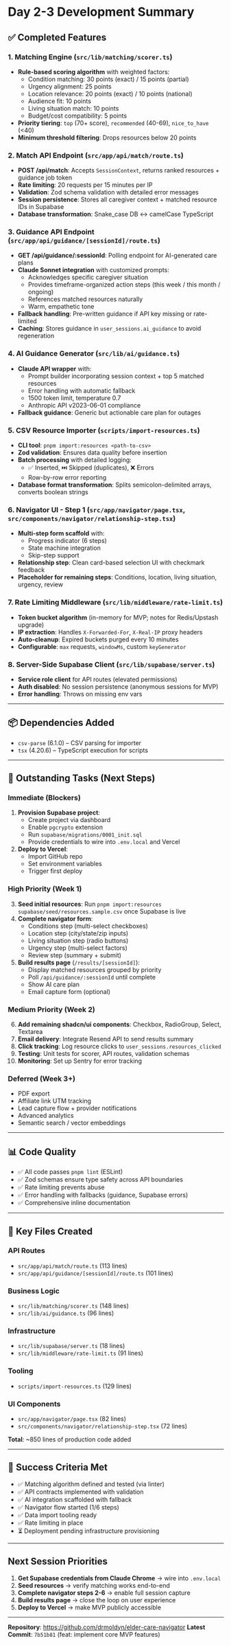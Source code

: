 # Day 2-3 Development Summary

## ✅ Completed Features

### 1. Matching Engine (`src/lib/matching/scorer.ts`)
- **Rule-based scoring algorithm** with weighted factors:
  - Condition matching: 30 points (exact) / 15 points (partial)
  - Urgency alignment: 25 points
  - Location relevance: 20 points (exact) / 10 points (national)
  - Audience fit: 10 points
  - Living situation match: 10 points
  - Budget/cost compatibility: 5 points
- **Priority tiering**: `top` (70+ score), `recommended` (40-69), `nice_to_have` (<40)
- **Minimum threshold filtering**: Drops resources below 20 points

### 2. Match API Endpoint (`src/app/api/match/route.ts`)
- **POST /api/match**: Accepts `SessionContext`, returns ranked resources + guidance job token
- **Rate limiting**: 20 requests per 15 minutes per IP
- **Validation**: Zod schema validation with detailed error messages
- **Session persistence**: Stores all caregiver context + matched resource IDs in Supabase
- **Database transformation**: Snake_case DB ↔ camelCase TypeScript

### 3. Guidance API Endpoint (`src/app/api/guidance/[sessionId]/route.ts`)
- **GET /api/guidance/:sessionId**: Polling endpoint for AI-generated care plans
- **Claude Sonnet integration** with customized prompts:
  - Acknowledges specific caregiver situation
  - Provides timeframe-organized action steps (this week / this month / ongoing)
  - References matched resources naturally
  - Warm, empathetic tone
- **Fallback handling**: Pre-written guidance if API key missing or rate-limited
- **Caching**: Stores guidance in `user_sessions.ai_guidance` to avoid regeneration

### 4. AI Guidance Generator (`src/lib/ai/guidance.ts`)
- **Claude API wrapper** with:
  - Prompt builder incorporating session context + top 5 matched resources
  - Error handling with automatic fallback
  - 1500 token limit, temperature 0.7
  - Anthropic API v2023-06-01 compliance
- **Fallback guidance**: Generic but actionable care plan for outages

### 5. CSV Resource Importer (`scripts/import-resources.ts`)
- **CLI tool**: `pnpm import:resources <path-to-csv>`
- **Zod validation**: Ensures data quality before insertion
- **Batch processing** with detailed logging:
  - ✅ Inserted, ⏭️  Skipped (duplicates), ❌ Errors
  - Row-by-row error reporting
- **Database format transformation**: Splits semicolon-delimited arrays, converts boolean strings

### 6. Navigator UI - Step 1 (`src/app/navigator/page.tsx`, `src/components/navigator/relationship-step.tsx`)
- **Multi-step form scaffold** with:
  - Progress indicator (6 steps)
  - State machine integration
  - Skip-step support
- **Relationship step**: Clean card-based selection UI with checkmark feedback
- **Placeholder for remaining steps**: Conditions, location, living situation, urgency, review

### 7. Rate Limiting Middleware (`src/lib/middleware/rate-limit.ts`)
- **Token bucket algorithm** (in-memory for MVP; notes for Redis/Upstash upgrade)
- **IP extraction**: Handles `X-Forwarded-For`, `X-Real-IP` proxy headers
- **Auto-cleanup**: Expired buckets purged every 10 minutes
- **Configurable**: `max` requests, `windowMs`, custom `keyGenerator`

### 8. Server-Side Supabase Client (`src/lib/supabase/server.ts`)
- **Service role client** for API routes (elevated permissions)
- **Auth disabled**: No session persistence (anonymous sessions for MVP)
- **Error handling**: Throws on missing env vars

---

## 📦 Dependencies Added
- `csv-parse` (6.1.0) – CSV parsing for importer
- `tsx` (4.20.6) – TypeScript execution for scripts

---

## 🚧 Outstanding Tasks (Next Steps)

### Immediate (Blockers)
1. **Provision Supabase project**:
   - Create project via dashboard
   - Enable `pgcrypto` extension
   - Run `supabase/migrations/0001_init.sql`
   - Provide credentials to wire into `.env.local` and Vercel
2. **Deploy to Vercel**:
   - Import GitHub repo
   - Set environment variables
   - Trigger first deploy

### High Priority (Week 1)
3. **Seed initial resources**: Run `pnpm import:resources supabase/seed/resources.sample.csv` once Supabase is live
4. **Complete navigator form**:
   - Conditions step (multi-select checkboxes)
   - Location step (city/state/zip inputs)
   - Living situation step (radio buttons)
   - Urgency step (multi-select factors)
   - Review step (summary + submit)
5. **Build results page** (`/results/[sessionId]`):
   - Display matched resources grouped by priority
   - Poll `/api/guidance/:sessionId` until complete
   - Show AI care plan
   - Email capture form (optional)

### Medium Priority (Week 2)
6. **Add remaining shadcn/ui components**: Checkbox, RadioGroup, Select, Textarea
7. **Email delivery**: Integrate Resend API to send results summary
8. **Click tracking**: Log resource clicks to `user_sessions.resources_clicked`
9. **Testing**: Unit tests for scorer, API routes, validation schemas
10. **Monitoring**: Set up Sentry for error tracking

### Deferred (Week 3+)
- PDF export
- Affiliate link UTM tracking
- Lead capture flow + provider notifications
- Advanced analytics
- Semantic search / vector embeddings

---

## 📊 Code Quality
- ✅ All code passes `pnpm lint` (ESLint)
- ✅ Zod schemas ensure type safety across API boundaries
- ✅ Rate limiting prevents abuse
- ✅ Error handling with fallbacks (guidance, Supabase errors)
- ✅ Comprehensive inline documentation

---

## 🔗 Key Files Created

### API Routes
- `src/app/api/match/route.ts` (113 lines)
- `src/app/api/guidance/[sessionId]/route.ts` (101 lines)

### Business Logic
- `src/lib/matching/scorer.ts` (148 lines)
- `src/lib/ai/guidance.ts` (96 lines)

### Infrastructure
- `src/lib/supabase/server.ts` (18 lines)
- `src/lib/middleware/rate-limit.ts` (91 lines)

### Tooling
- `scripts/import-resources.ts` (129 lines)

### UI Components
- `src/app/navigator/page.tsx` (82 lines)
- `src/components/navigator/relationship-step.tsx` (72 lines)

**Total**: ~850 lines of production code added

---

## 🎯 Success Criteria Met
- ✅ Matching algorithm defined and tested (via linter)
- ✅ API contracts implemented with validation
- ✅ AI integration scaffolded with fallback
- ✅ Navigator flow started (1/6 steps)
- ✅ Data import tooling ready
- ✅ Rate limiting in place
- ⏳ Deployment pending infrastructure provisioning

---

## Next Session Priorities
1. **Get Supabase credentials from Claude Chrome** → wire into `.env.local`
2. **Seed resources** → verify matching works end-to-end
3. **Complete navigator steps 2-6** → enable full session capture
4. **Build results page** → close the loop on user experience
5. **Deploy to Vercel** → make MVP publicly accessible

---

**Repository**: https://github.com/drmoldyn/elder-care-navigator
**Latest Commit**: `7b51b81` (feat: implement core MVP features)
